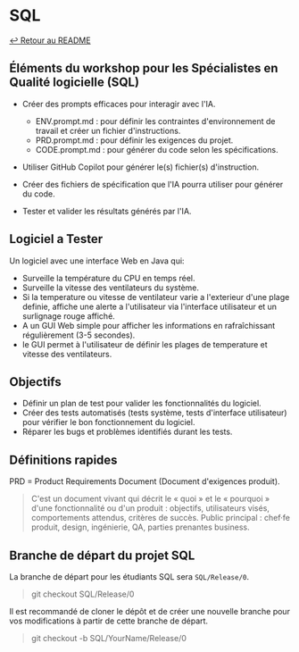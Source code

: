 # SQL

[↩️ Retour au README](README.md)

## Éléments du workshop pour les Spécialistes en Qualité logicielle (SQL)

- Créer des prompts efficaces pour interagir avec l'IA.
  - ENV.prompt.md : pour définir les contraintes d'environnement de travail et créer un fichier d'instructions.
  - PRD.prompt.md : pour définir les exigences du projet.
  - CODE.prompt.md : pour générer du code selon les spécifications.

- Utiliser GitHub Copilot pour générer le(s) fichier(s) d'instruction.
- Créer des fichiers de spécification que l'IA pourra utiliser pour générer du code.
- Tester et valider les résultats générés par l'IA.

## Logiciel a Tester

Un logiciel avec une interface Web en Java qui:

- Surveille la température du CPU en temps réel.
- Surveille la vitesse des ventilateurs du système.
- Si la temperature ou vitesse de ventilateur varie a l'exterieur d'une plage definie, affiche une alerte a l'utilisateur via l'interface utilisateur et un surlignage rouge affiché.
- A un GUI Web simple pour afficher les informations en rafraîchissant régulièrement (3-5 secondes).
- le GUI permet à l'utilisateur de définir les plages de temperature et vitesse des ventilateurs.

## Objectifs

- Définir un plan de test pour valider les fonctionnalités du logiciel.
- Créer des tests automatisés (tests système, tests d'interface utilisateur) pour vérifier le bon fonctionnement du logiciel.
- Réparer les bugs et problèmes identifiés durant les tests.

## Définitions rapides

PRD = Product Requirements Document (Document d'exigences produit).
>C'est un document vivant qui décrit le « quoi » et le « pourquoi » d'une fonctionnalité ou d'un produit : objectifs, utilisateurs visés, comportements attendus, critères de succès. Public principal : chef·fe produit, design, ingénierie, QA, parties prenantes business.

## Branche de départ du projet SQL

La branche de départ pour les étudiants SQL sera `SQL/Release/0`.
> git checkout SQL/Release/0

Il est recommandé de cloner le dépôt et de créer une nouvelle branche pour vos modifications à partir de cette branche de départ.
> git checkout -b SQL/YourName/Release/0
